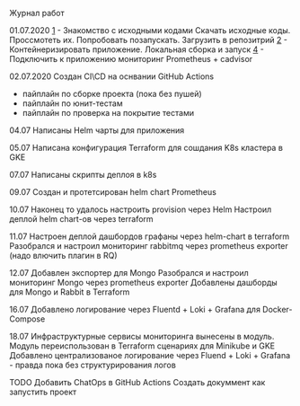 Журнал работ

01.07.2020
[1](https://github.com/vasiliev-alexey/otus_devops_project/issues/1) - Знакомство с исходными кодами
Скачать исходные коды. Проссмотеть их. Попробовать позапускать. Загрузить в репозитрий
[2](https://github.com/vasiliev-alexey/otus_devops_project/issues/2) - Контейнеризировать приложение. Локальная сборка и запуск
[4](https://github.com/vasiliev-alexey/otus_devops_project/issues/4) - Подключить к приложению мониторинг Prometheus + cadvisor

02.07.2020
Создан CI\CD на оснвании GitHub Actions
- пайплайн по сборке проекта (пока без пушей)
- пайплайн по юнит-тестам
- пайплайн по проверка на покрытие тестами


04.07
Написаны Helm  чарты  для приложения

05.07
Написана конфигурация Terraform для сошдания K8s кластера в GKE

07.07
Написаны скрипты деплоя в  k8s

09.07
Создан и протетсирован helm   chart Prometheus

10.07 
Наконец то удалось настроить  provision через Helm
Настроил деплой  helm  chart-ов через  terraform

11.07
Настроен деплой дашбордов графаны  через helm-chart  в terraform
Разобрался и настроил  мониторинг   rabbitmq через  prometheus exporter (надо влючить плагин в RQ)

12.07
Добавлен экспортер для Mongo
Разобрался и настроил  мониторинг   Mongo через  prometheus exporter
Добавлены дашборды  для Mongo и Rabbit в Terraform


16.07
Добавлено логирование через Fluentd + Loki + Grafana для Docker-Compose

18.07
Инфраструктурные сервисы мониторинга вынесены в модуль.
Модуль переиспользован в Terraform  сценариях для Minikube и GKE
Добавлено централизованое логирование через Fluend + Loki + Grafana -  правда пока без структурирования логов


TODO
Добавить ChatOps  в GitHub Actions
Создать докуммент как запустить проект
